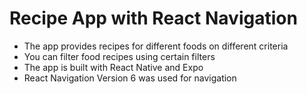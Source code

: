 # Recipe App with React Navigation

- The app provides recipes for different foods on different criteria
- You can filter food recipes using certain filters
- The app is built with React Native and Expo
- React Navigation Version 6 was used for navigation
